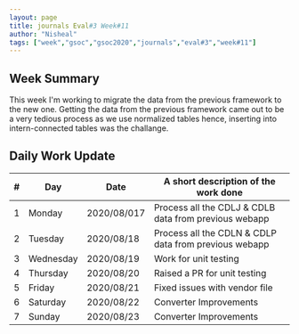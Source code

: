 ```yaml
---
layout: page
title: journals Eval#3 Week#11
author: "Nisheal"
tags: ["week","gsoc","gsoc2020","journals","eval#3","week#11"]
---
```


## Week Summary

This week I'm working to migrate the data from the previous framework to the new one. Getting the data from the previous framework came out to be a very tedious process as we use normalized tables hence, inserting into intern-connected tables was the challange.


## Daily Work Update

|\#|Day|Date|A short description of the work done|  
|---	|---	|---	|---	|  
|1   	| Monday 	|   2020/08/017	|  Process all the CDLJ & CDLB data from previous webapp 	|  
|2   	| Tuesday  	|   2020/08/18	|  Process all the CDLN & CDLP data from previous webapp 	|  
|3   	| Wednesday  	|  2020/08/19 	|  Work for unit testing 	|  
|4   	| Thursday  	|   2020/08/20	|  Raised a PR for unit testing 	|  
|5   	| Friday  	|   2020/08/21	|  Fixed issues with vendor file 	|  
|6   	| Saturday  	|   2020/08/22	|  Converter Improvements |  
|7   	| Sunday  	|   2020/08/23	| Converter Improvements  	|  
